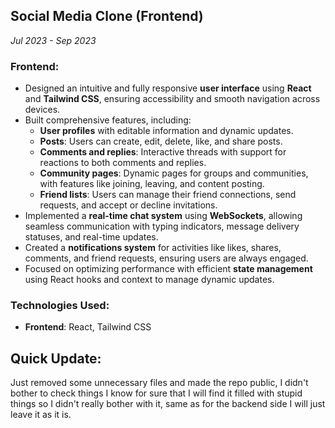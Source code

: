 ## Social Media Clone (Frontend)  
*Jul 2023 - Sep 2023*

### Frontend:
- Designed an intuitive and fully responsive **user interface** using **React** and **Tailwind CSS**, ensuring accessibility and smooth navigation across devices.  
- Built comprehensive features, including:
  - **User profiles** with editable information and dynamic updates.
  - **Posts**: Users can create, edit, delete, like, and share posts.  
  - **Comments and replies**: Interactive threads with support for reactions to both comments and replies.  
  - **Community pages**: Dynamic pages for groups and communities, with features like joining, leaving, and content posting.  
  - **Friend lists**: Users can manage their friend connections, send requests, and accept or decline invitations.  
- Implemented a **real-time chat system** using **WebSockets**, allowing seamless communication with typing indicators, message delivery statuses, and real-time updates.  
- Created a **notifications system** for activities like likes, shares, comments, and friend requests, ensuring users are always engaged.  
- Focused on optimizing performance with efficient **state management** using React hooks and context to manage dynamic updates.  

### Technologies Used:
- **Frontend**: React, Tailwind CSS


## Quick Update:
Just removed some unnecessary files and made the repo public,
I didn't bother to check things I know for sure that I will find it filled with stupid things so I didn't really bother with it, same as for the backend side I will just leave it as it is.

